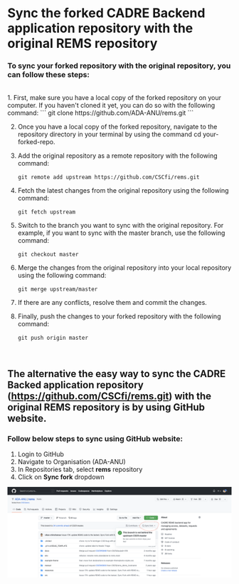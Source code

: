 # Sync the forked CADRE Backend application repository with the original REMS repository

### To sync your forked repository with the original repository, you can follow these steps:
<br>
1. First, make sure you have a local copy of the forked repository on your computer. If you haven't cloned it yet, you can do so with the following command:
```
git clone https://github.com/ADA-ANU/rems.git
```

2. Once you have a local copy of the forked repository, navigate to the repository directory in your terminal by using the command cd your-forked-repo.

3. Add the original repository as a remote repository with the following command:
    ```
    git remote add upstream https://github.com/CSCfi/rems.git
    ```

4. Fetch the latest changes from the original repository using the following command:
    ```
    git fetch upstream
    ```
5. Switch to the branch you want to sync with the original repository. For example, if you want to sync with the master branch, use the following command:
    ```
    git checkout master
    ```
6. Merge the changes from the original repository into your local repository using the following command:
    ```
    git merge upstream/master
    ```
7. If there are any conflicts, resolve them and commit the changes.

8. Finally, push the changes to your forked repository with the following command:
    ```
    git push origin master
    ```
<br>

## The alternative the easy way to sync the CADRE Backed application repository (https://github.com/CSCfi/rems.git) with the original REMS repository is by using GitHub website.

### Follow below steps to sync using GitHub website:

1. Login to GitHub
2. Navigate to Organisation (ADA-ANU)
3. In Repositories tab, select **rems** repository
4. Click on **Sync fork** dropdown

![alt text](https://github.com/ADA-ANU/rems/blob/master/cadre-docs/images/sync_forked_repo_in_github.png?raw=true)

